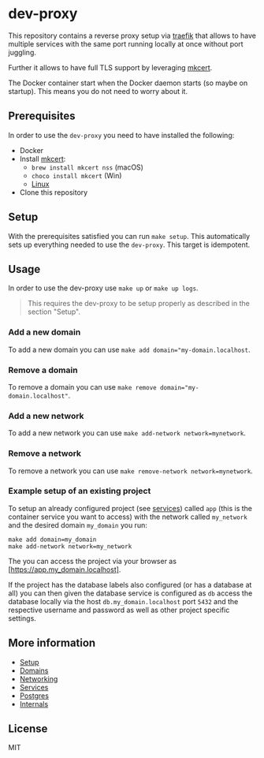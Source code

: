 # dev-proxy

This repository contains a reverse proxy setup via [traefik](https://traefik.io) 
that allows to have multiple services with the same port running locally at 
once without port juggling.

Further it allows to have full TLS support by leveraging [mkcert](https://mkcert.dev).

The Docker container start when the Docker daemon starts (so maybe on startup). This means you do not need to worry about it.

## Prerequisites

In order to use the `dev-proxy` you need to have installed the following:

- Docker
- Install [mkcert](https://mkcert.dev):
  - `brew install mkcert nss` (macOS)
  - `choco install mkcert` (Win)
  - [Linux](https://github.com/FiloSottile/mkcert#linux)
- Clone this repository

## Setup

With the prerequisites satisfied you can run `make setup`. This automatically 
sets up everything needed to use the `dev-proxy`. This target is idempotent.

## Usage

In order to use the dev-proxy use `make up` or `make up logs`. 

> This requires the dev-proxy to be setup properly as described in the section 
> "Setup".

### Add a new domain

To add a new domain you can use `make add domain="my-domain.localhost`.

### Remove a domain

To remove a domain you can use `make remove domain="my-domain.localhost"`.

### Add a new network

To add a new network you can use `make add-network network=mynetwork`.

### Remove a network

To remove a network you can use `make remove-network network=mynetwork`.

### Example setup of an existing project

To setup an already configured project (see [services](docs/04_services.md)) 
called `app` (this is the container service you want to access) with the 
network called `my_network` and the desired domain `my_domain` you run:

```
make add domain=my_domain
make add-network network=my_network
```

The you can access the project via your browser as [https://app.my_domain.localhost].

If the project has the database labels also configured (or has a database at 
all) you can then given the database service is configured as `db` access 
the database locally via the host `db.my_domain.localhost` port `5432` and the 
respective username and password as well as other project specific settings.

## More information

- [Setup](docs/01_setup.md)
- [Domains](docs/02_domains.md)
- [Networking](docs/03_networking.md)
- [Services](docs/04_services.md)
- [Postgres](docs/05_postgres.md)
- [Internals](docs/06_internals.md)

## License

MIT

